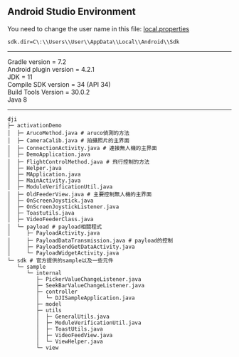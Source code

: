 
## Android Studio Environment ##
You need to change the user name in this file: [local.properties](https://github.com/orange2000121/CV_aided_gripper_drone/blob/yuan/ActivationAndBindingDemo/local.properties)  
```
sdk.dir=C\:\\Users\\User\\AppData\\Local\\Android\\Sdk
```
---
Gradle version = 7.2  
Android plugin version = 4.2.1  
JDK = 11  
Compile SDK version = 34 (API 34)  
Build Tools Version = 30.0.2  
Java 8  

---
```
dji
├─ activationDemo
│  ├─ ArucoMethod.java # aruco偵測的方法
│  ├─ CameraCalib.java # 拍攝照片的主界面
│  ├─ ConnectionActivity.java # 連接無人機的主界面
│  ├─ DemoApplication.java
│  ├─ FlightControlMethod.java # 飛行控制的方法
│  ├─ Helper.java
│  ├─ MApplication.java
│  ├─ MainActivity.java
│  ├─ ModuleVerificationUtil.java
│  ├─ OldFeederView.java # 主要控制無人機的主界面
│  ├─ OnScreenJoystick.java
│  ├─ OnScreenJoystickListener.java
│  ├─ Toastutils.java
│  ├─ VideoFeederClass.java
│  └─ payload # payload相關程式
│     ├─ PayloadActivity.java
│     ├─ PayloadDataTransmission.java # payload的控制
│     ├─ PayloadSendGetDataActivity.java
│     └─ PayloadWidgetActivity.java
└─ sdk # 官方提供的sample以及一些元件
   └─ sample
      └─ internal
         ├─ PickerValueChangeListener.java
         ├─ SeekBarValueChangeListener.java
         ├─ controller
         │  └─ DJISampleApplication.java
         ├─ model
         ├─ utils
         │  ├─ GeneralUtils.java
         │  ├─ ModuleVerificationUtil.java
         │  ├─ ToastUtils.java
         │  ├─ VideoFeedView.java
         │  └─ ViewHelper.java
         └─ view

```
